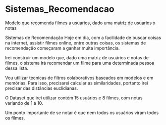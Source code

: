 # Sistemas_Recomendacao
Modelo que recomenda filmes a usuários, dado uma matriz de usuários x notas

Sistemas de Recomendação
Hoje em dia, com a facilidade de buscar coisas na internet, assistir filmes online, entre outras coisas, os sistemas de recomendação começaram a ganhar muita importância.

Irei construir um modelo que, dado uma matriz de usuários e notas de filmes, o sistema irá recomendar um filme para uma determinada pessoa dessa lista.

Vou utilizar técnicas de filtros colaborativos baseados em modelos e em memórias. Para isso, precisarei calcular as similaridades, portanto irei precisar das distâncias euclidianas.

O Dataset que irei utilizar contém 15 usuários e 8 filmes, com notas variando de 1 a 10.

Um ponto importante de se notar é que nem todos os usuários viram todos os filmes.
